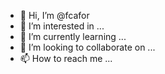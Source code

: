 - 👋 Hi, I’m @fcafor
- 👀 I’m interested in ...
- 🌱 I’m currently learning ...
- 💞️ I’m looking to collaborate on ...
- 📫 How to reach me ...

<!---
fcafor/fcafor is a ✨ special ✨ repository because its `README.md` (this file) appears on your GitHub profile.
You can click the Preview link to take a look at your changes.
--->
